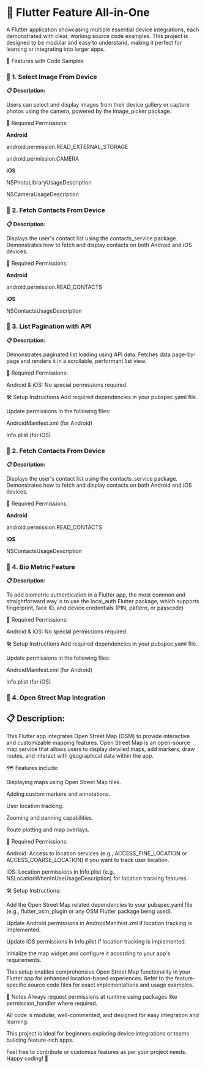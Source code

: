 # 📱 Flutter Feature All-in-One

A Flutter application showcasing multiple essential device integrations, each demonstrated with clear, working source code examples. This project is designed to be modular and easy to understand, making it perfect for learning or integrating into larger apps.

🚀 Features with Code Samples

### 🔹 1. Select Image From Device

**📋 Description:**

Users can select and display images from their device gallery or capture photos using the camera, powered by the image_picker package.

🔐 Required Permissions:

**Android**

android.permission.READ_EXTERNAL_STORAGE

android.permission.CAMERA

**iOS**

NSPhotoLibraryUsageDescription

NSCameraUsageDescription

### 🔹 2. Fetch Contacts From Device

**📋 Description:**

Displays the user's contact list using the contacts_service package. Demonstrates how to fetch and display contacts on both Android and iOS devices.

🔐 Required Permissions:

**Android**

android.permission.READ_CONTACTS

**iOS**

NSContactsUsageDescription

### 🔹 3. List Pagination with API

**📋 Description:**

Demonstrates paginated list loading using API data. Fetches data page-by-page and renders it in a scrollable, performant list view.

🔐 Required Permissions:

Android & iOS: No special permissions required.

🛠 Setup Instructions
Add required dependencies in your pubspec.yaml file.

Update permissions in the following files:

AndroidManifest.xml (for Android)

Info.plist (for iOS)

### 🔹 2. Fetch Contacts From Device

**📋 Description:**

Displays the user's contact list using the contacts_service package. Demonstrates how to fetch and display contacts on both Android and iOS devices.

🔐 Required Permissions:

**Android**

android.permission.READ_CONTACTS

**iOS**

NSContactsUsageDescription

### 🔹 4. Bio Metric Feature

**📋 Description:**

To add biometric authentication in a Flutter app, the most common and straightforward way is to use the local_auth Flutter package, which supports fingerprint, face ID, and device credentials (PIN, pattern, or passcode)

🔐 Required Permissions:

Android & iOS: No special permissions required.

🛠 Setup Instructions
Add required dependencies in your pubspec.yaml file.

Update permissions in the following files:

AndroidManifest.xml (for Android)

Info.plist (for iOS)

### 🔹 4. Open Street Map Integration

## 📋 Description:

This Flutter app integrates Open Street Map (OSM) to provide interactive and customizable mapping features. Open Street Map is an open-source map service that allows users to display detailed maps, add markers, draw routes, and interact with geographical data within the app.

🗺 Features include:

Displaying maps using Open Street Map tiles.

Adding custom markers and annotations.

User location tracking.

Zooming and panning capabilities.

Route plotting and map overlays.

🔐 Required Permissions:

Android: Access to location services (e.g., ACCESS_FINE_LOCATION or ACCESS_COARSE_LOCATION) if you want to track user location.

iOS: Location permissions in Info.plist (e.g., NSLocationWhenInUseUsageDescription) for location tracking features.

🛠 Setup Instructions:

Add the Open Street Map related dependencies to your pubspec.yaml file (e.g., flutter_osm_plugin or any OSM Flutter package being used).

Update Android permissions in AndroidManifest.xml if location tracking is implemented.

Update iOS permissions in Info.plist if location tracking is implemented.

Initialize the map widget and configure it according to your app's requirements.

This setup enables comprehensive Open Street Map functionality in your Flutter app for enhanced location-based experiences.
Refer to the feature-specific source code files for exact implementations and usage examples.

📌 Notes
Always request permissions at runtime using packages like permission_handler where required.

All code is modular, well-commented, and designed for easy integration and learning.

This project is ideal for beginners exploring device integrations or teams building feature-rich apps.

Feel free to contribute or customize features as per your project needs. Happy coding! 🚀
